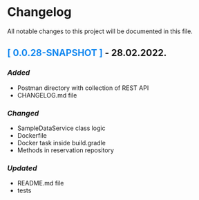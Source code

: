 Changelog
=======

All notable changes to this project will be documented in this file.

##  <span style="color: #1589F0">[ 0.0.28-SNAPSHOT ]</span> - 28.02.2022.

### *Added*

- Postman directory with collection of REST API
- CHANGELOG.md file

### *Changed*

- SampleDataService class logic
- Dockerfile
- Docker task inside build.gradle
- Methods in reservation repository

### *Updated*

- README.md file
- tests 

